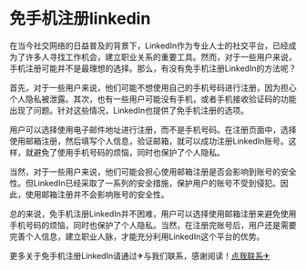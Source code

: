 # 免手机注册linkedin

在当今社交网络的日益普及的背景下，LinkedIn作为专业人士的社交平台，已经成为了许多人寻找工作机会，建立职业关系的重要工具。然而，对于一些用户来说，手机注册可能并不是最理想的选择。那么，有没有免手机注册LinkedIn的方法呢？

首先，对于一些用户来说，他们可能不想使用自己的手机号码进行注册，因为担心个人隐私被泄露。其次，也有一些用户可能没有手机，或者手机接收验证码的功能出现了问题。针对这些情况，LinkedIn也提供了免手机注册的选项。

用户可以选择使用电子邮件地址进行注册，而不是手机号码。在注册页面中，选择使用邮箱注册，然后填写个人信息，验证邮箱，就可以成功注册LinkedIn账号。这样，就避免了使用手机号码的烦恼，同时也保护了个人隐私。

当然，对于一些用户来说，他们可能会担心使用邮箱注册是否会影响到账号的安全性。但LinkedIn已经采取了一系列的安全措施，保护用户的账号不受到侵犯。因此，使用邮箱注册并不会影响账号的安全性。

总的来说，免手机注册LinkedIn并不困难，用户可以选择使用邮箱注册来避免使用手机号码的烦恼，同时也保护了个人隐私。当然，在注册完账号后，用户还是需要完善个人信息，建立职业人脉，才能充分利用LinkedIn这个平台的优势。

更多关于免手机注册LinkedIn请通过✈与我们联系，感谢阅读！[点我联系✈](https://ac.G208.com)